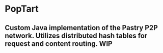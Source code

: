 PopTart
========
Custom Java implementation of the Pastry P2P network. Utilizes distributed hash tables for request and content routing. WIP
-
